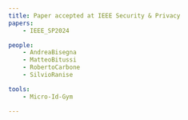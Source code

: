 ```yaml
---
title: Paper accepted at IEEE Security & Privacy
papers:
    - IEEE_SP2024

people:
    - AndreaBisegna
    - MatteoBitussi
    - RobertoCarbone
    - SilvioRanise

tools:
    - Micro-Id-Gym

---
```

